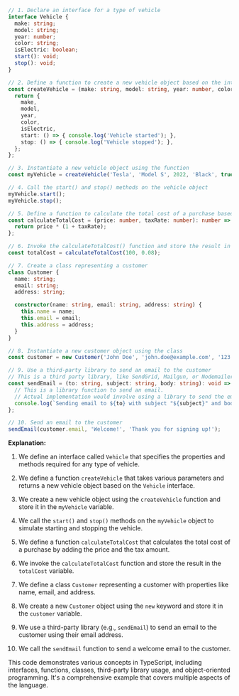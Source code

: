 ```typescript
// 1. Declare an interface for a type of vehicle
interface Vehicle {
  make: string;
  model: string;
  year: number;
  color: string;
  isElectric: boolean;
  start(): void;
  stop(): void;
}

// 2. Define a function to create a new vehicle object based on the interface
const createVehicle = (make: string, model: string, year: number, color: string, isElectric: boolean): Vehicle => {
  return {
    make,
    model,
    year,
    color,
    isElectric,
    start: () => { console.log('Vehicle started'); },
    stop: () => { console.log('Vehicle stopped'); },
  };
};

// 3. Instantiate a new vehicle object using the function
const myVehicle = createVehicle('Tesla', 'Model S', 2022, 'Black', true);

// 4. Call the start() and stop() methods on the vehicle object
myVehicle.start();
myVehicle.stop();

// 5. Define a function to calculate the total cost of a purchase based on the price and tax rate
const calculateTotalCost = (price: number, taxRate: number): number => {
  return price * (1 + taxRate);
};

// 6. Invoke the calculateTotalCost() function and store the result in a variable
const totalCost = calculateTotalCost(100, 0.08);

// 7. Create a class representing a customer
class Customer {
  name: string;
  email: string;
  address: string;

  constructor(name: string, email: string, address: string) {
    this.name = name;
    this.email = email;
    this.address = address;
  }
}

// 8. Instantiate a new customer object using the class
const customer = new Customer('John Doe', 'john.doe@example.com', '123 Main Street');

// 9. Use a third-party library to send an email to the customer
// This is a third party library, like SendGrid, Mailgun, or Nodemailer.
const sendEmail = (to: string, subject: string, body: string): void => {
  // This is a library function to send an email.
  // Actual implementation would involve using a library to send the email.
  console.log(`Sending email to ${to} with subject "${subject}" and body "${body}"`);
};

// 10. Send an email to the customer
sendEmail(customer.email, 'Welcome!', 'Thank you for signing up!');
```

**Explanation:**

1. We define an interface called `Vehicle` that specifies the properties and methods required for any type of vehicle.

2. We define a function `createVehicle` that takes various parameters and returns a new vehicle object based on the `Vehicle` interface.

3. We create a new vehicle object using the `createVehicle` function and store it in the `myVehicle` variable.

4. We call the `start()` and `stop()` methods on the `myVehicle` object to simulate starting and stopping the vehicle.

5. We define a function `calculateTotalCost` that calculates the total cost of a purchase by adding the price and the tax amount.

6. We invoke the `calculateTotalCost` function and store the result in the `totalCost` variable.

7. We define a class `Customer` representing a customer with properties like name, email, and address.

8. We create a new `Customer` object using the `new` keyword and store it in the `customer` variable.

9. We use a third-party library (e.g., `sendEmail`) to send an email to the customer using their email address.

10. We call the `sendEmail` function to send a welcome email to the customer.

This code demonstrates various concepts in TypeScript, including interfaces, functions, classes, third-party library usage, and object-oriented programming. It's a comprehensive example that covers multiple aspects of the language.